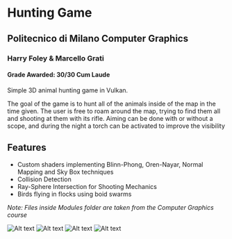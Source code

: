 # Hunting Game 
## Politecnico di Milano Computer Graphics
### Harry Foley & Marcello Grati
#### Grade Awarded: 30/30 Cum Laude

Simple 3D animal hunting game in Vulkan.

The goal of the game is to hunt all of the animals inside of the map in the time given.
The user is free to roam around the map, trying to find them all and shooting at them with its rifle.
Aiming can be done with or without a scope, and during the night a torch can be activated to improve the visibility

## Features 

- Custom shaders implementing Blinn-Phong, Oren-Nayar, Normal Mapping and Sky Box techniques
- Collision Detection
- Ray-Sphere Intersection for Shooting Mechanics
- Birds flying in flocks using boid swarms

*Note: Files inside Modules folder are taken from the Computer Graphics course*

![Alt text](resources/start_screen.jpeg?raw=true "Starting menu")
![Alt text](resources/day_screen.jpeg?raw=true "Day time scene")
![Alt text](resources/night_screen.jpeg?raw=true "Night time scene")
![Alt text](resources/end_screen.jpeg?raw=true "End menu")



